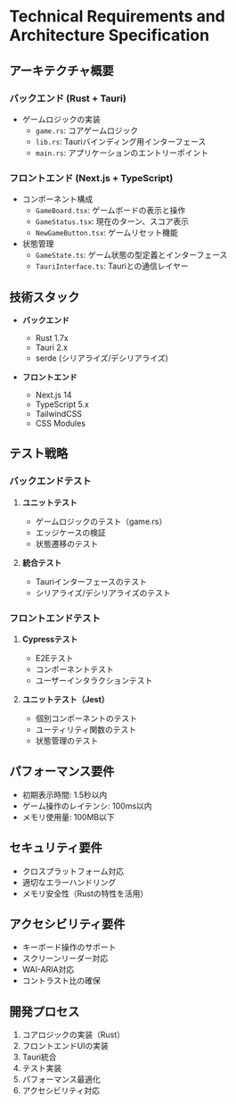 # Technical Requirements and Architecture Specification

## アーキテクチャ概要

### バックエンド (Rust + Tauri)
- ゲームロジックの実装
  - `game.rs`: コアゲームロジック
  - `lib.rs`: Tauriバインディング用インターフェース
  - `main.rs`: アプリケーションのエントリーポイント

### フロントエンド (Next.js + TypeScript)
- コンポーネント構成
  - `GameBoard.tsx`: ゲームボードの表示と操作
  - `GameStatus.tsx`: 現在のターン、スコア表示
  - `NewGameButton.tsx`: ゲームリセット機能
- 状態管理
  - `GameState.ts`: ゲーム状態の型定義とインターフェース
  - `TauriInterface.ts`: Tauriとの通信レイヤー

## 技術スタック
- **バックエンド**
  - Rust 1.7x
  - Tauri 2.x
  - serde (シリアライズ/デシリアライズ)

- **フロントエンド**
  - Next.js 14
  - TypeScript 5.x
  - TailwindCSS
  - CSS Modules

## テスト戦略

### バックエンドテスト
1. **ユニットテスト**
   - ゲームロジックのテスト（game.rs）
   - エッジケースの検証
   - 状態遷移のテスト

2. **統合テスト**
   - Tauriインターフェースのテスト
   - シリアライズ/デシリアライズのテスト

### フロントエンドテスト
1. **Cypressテスト**
   - E2Eテスト
   - コンポーネントテスト
   - ユーザーインタラクションテスト

2. **ユニットテスト（Jest）**
   - 個別コンポーネントのテスト
   - ユーティリティ関数のテスト
   - 状態管理のテスト

## パフォーマンス要件
- 初期表示時間: 1.5秒以内
- ゲーム操作のレイテンシ: 100ms以内
- メモリ使用量: 100MB以下

## セキュリティ要件
- クロスプラットフォーム対応
- 適切なエラーハンドリング
- メモリ安全性（Rustの特性を活用）

## アクセシビリティ要件
- キーボード操作のサポート
- スクリーンリーダー対応
- WAI-ARIA対応
- コントラスト比の確保

## 開発プロセス
1. コアロジックの実装（Rust）
2. フロントエンドUIの実装
3. Tauri統合
4. テスト実装
5. パフォーマンス最適化
6. アクセシビリティ対応